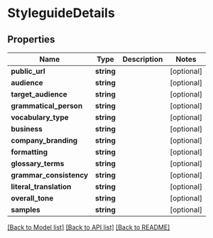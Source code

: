 # StyleguideDetails

## Properties
Name | Type | Description | Notes
------------ | ------------- | ------------- | -------------
**public_url** | **string** |  | [optional] 
**audience** | **string** |  | [optional] 
**target_audience** | **string** |  | [optional] 
**grammatical_person** | **string** |  | [optional] 
**vocabulary_type** | **string** |  | [optional] 
**business** | **string** |  | [optional] 
**company_branding** | **string** |  | [optional] 
**formatting** | **string** |  | [optional] 
**glossary_terms** | **string** |  | [optional] 
**grammar_consistency** | **string** |  | [optional] 
**literal_translation** | **string** |  | [optional] 
**overall_tone** | **string** |  | [optional] 
**samples** | **string** |  | [optional] 

[[Back to Model list]](../README.md#documentation-for-models) [[Back to API list]](../README.md#documentation-for-api-endpoints) [[Back to README]](../README.md)


